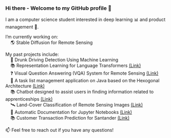 ### Hi there - Welcome to my GitHub profile 👋

I am a computer science student interested in deep learning 📊 and product management 🚀. 

I’m currently working on: <br>
&nbsp;&nbsp;&nbsp; 🌎 Stable Diffusion for Remote Sensing

My past projects include: <br>
&nbsp;&nbsp;&nbsp; 🍺 Drunk Driving Detection Using Machine Learning <br>
&nbsp;&nbsp;&nbsp; 📚 Representation Learning for Language Transformers [(Link)](https://github.com/kaaydin/representation-learning-language-transformers) <br>
&nbsp;&nbsp;&nbsp; ❓ Visual Question Answering (VQA) System for Remote Sensing [(Link)](https://github.com/kaaydin/vqa-remote-sensing) <br>
&nbsp;&nbsp;&nbsp;  📑 A task list management application on Java based on the Hexogonal Architecture [(Link)](https://github.com/kaaydin/tapas) <br>
&nbsp;&nbsp;&nbsp; 📚 Chatbot designed to assist users in finding information related to apprenticeships [(Link)](https://github.com/kaaydin/eduatar-chatbot)  <br> 
&nbsp;&nbsp;&nbsp; 🛰️ Land-Cover Classification of Remote Sensing Images [(Link)](https://github.com/kaaydin/remote-sensing) <br>
&nbsp;&nbsp;&nbsp; 📓 Automatic Documentation for Jupyter Notebooks [(Link)](https://github.com/kaaydin/automatic-notebook-documentation) <br>
&nbsp;&nbsp;&nbsp; 📚 Customer Transaction Prediction for Santander [(Link)](https://github.com/kaaydin/santander-prediction)

📫 Feel free to reach out if you have any questions! <br>

